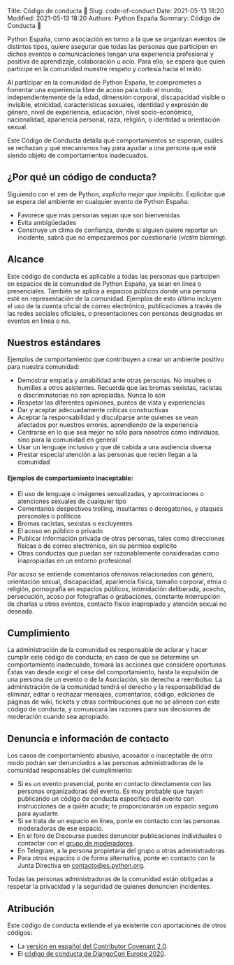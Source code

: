 Title: Código de conducta 🛑
Slug: code-of-conduct
Date: 2021-05-13 18:20
Modified: 2021-05-13 18:20
Authors: Python España
Summary: Código de Conducta 🛑


Python España, como asociación en torno a la que se organizan eventos de
distintos tipos, quiere asegurar que todas las personas que participen
en dichos eventos o comunicaciones tengan una experiencia profesional y
positiva de aprendizaje, colaboración u ocio. Para ello, se espera que
quien participe en la comunidad muestre respeto y cortesía hacia el
resto.

Al participar en la comunidad de Python España, te comprometes a
fomentar una experiencia libre de acoso para todo el mundo,
independientemente de la edad, dimensión corporal, discapacidad visible
o invisible, etnicidad, características sexuales, identidad y expresión
de género, nivel de experiencia, educación, nivel socio-económico,
nacionalidad, apariencia personal, raza, religión, o identidad u
orientación sexual.

Este Código de Conducta detalla qué comportamientos se esperan, cuáles
se rechazan y qué mecanismos hay para ayudar a una persona que esté
siendo objeto de comportamientos inadecuados.

## ¿Por qué un código de conducta?

Siguiendo con el zen de Python, *explícito mejor que implícito*.
Explicitar qué se espera del ambiente en cualquier evento de Python
España:

- Favorece que más personas sepan que son bienvenidas
- Evita ambigüedades
- Construye un clima de confianza, donde si alguien quiere reportar un incidente, sabrá que no empezaremos por cuestionarle (*victim blaming*).

## Alcance

Este código de conducta es aplicable a todas las personas que participen
en espacios de la comunidad de Python España, ya sean en línea o
presenciales. También se aplica a espacios públicos donde una persona
esté en representación de la comunidad. Ejemplos de esto último incluyen
el uso de la cuenta oficial de correo electrónico, publicaciones a
través de las redes sociales oficiales, o presentaciones con personas
designadas en eventos en línea o no.

## Nuestros estándares

Ejemplos de comportamiento que contribuyen a crear un ambiente positivo
para nuestra comunidad:

- Demostrar empatía y amabilidad ante otras personas. No insultes o
    humilles a otros asistentes. Recuerda que las bromas sexistas,
    racistas o discriminatorias no son apropiadas. Nunca lo son
- Respetar las diferentes opiniones, puntos de vista y experiencias
- Dar y aceptar adecuadamente críticas constructivas
- Aceptar la responsabilidad y disculparse ante quienes se vean
    afectados por nuestros errores, aprendiendo de la experiencia
- Centrarse en lo que sea mejor no sólo para nosotros como individuos,
    sino para la comunidad en general
- Usar un lenguaje inclusivo y que dé cabida a una audiencia diversa
- Prestar especial atención a las personas que recién llegan a la
    comunidad

#### Ejemplos de comportamiento inaceptable:

- El uso de lenguaje o imágenes sexualizadas, y aproximaciones o
    atenciones sexuales de cualquier tipo
- Comentarios despectivos trolling, insultantes o
    derogatorios, y ataques personales o políticos
- Bromas racistas, sexistas o excluyentes
- El acoso en público o privado
- Publicar información privada de otras personas, tales como
    direcciones físicas o de correo electrónico, sin su permiso
    explícito
- Otras conductas que puedan ser razonablemente consideradas como
    inapropiadas en un entorno profesional

Por acoso se entiende comentarios ofensivos relacionados con género,
orientación sexual, discapacidad, apariencia física, tamaño corporal,
etnia o religión, pornografía en espacios públicos, intimidación
deliberada, acecho, persecución, acoso por fotografías o grabaciones,
constante interrupción de charlas u otros eventos, contacto físico
inapropiado y atención sexual no deseada.

## Cumplimiento

La administración de la comunidad es responsable de aclarar y hacer
cumplir este código de conducta; en caso de que se determine un
comportamiento inadecuado, tomará las acciones que considere oportunas.
Éstas van desde exigir el cese del comportamiento, hasta la expulsión de
una persona de un evento o de la Asociación, sin derecho a reembolso. La
administración de la comunidad tendrá el derecho y la responsabilidad de
eliminar, editar o rechazar mensajes, comentarios,
código, ediciones de páginas de wiki, tickets y otras contribuciones que
no se alineen con este código de conducta, y comunicará las razones para
sus decisiones de moderación cuando sea apropiado.

## Denuncia e información de contacto

Los casos de comportamiento abusivo, acosador o inaceptable de otro modo
podrán ser denunciados a las personas administradoras de la comunidad
responsables del cumplimiento:

- Si es un evento presencial, ponte en contacto directamente con las
    personas organizadoras del evento. Es muy probable que hayan
    publicando un código de conducta específico del evento con
    instrucciones de a quién acudir; te proporcionarán un espacio seguro
    para ayudarte.
- Si se trata de un espacio en línea, ponte en contacto con las
    personas moderadoras de ese espacio.
- En el foro de Discourse puedes denunciar publicaciones individuales
    o contactar con el [grupo de
    moderadores](https://comunidad.es.python.org/groups/moderadores).
- En Telegram, a la persona propietaria del grupo u otras
    administradoras.
- Para otros espacios o de forma alternativa, ponte en contacto con la
    Junta Directiva en <contacto@es.python.org>.

Todas las personas administradoras de la comunidad están obligadas a
respetar la privacidad y la seguridad de quienes denuncien incidentes.

## Atribución

Este código de conducta extiende el ya existente con aportaciones de
otros códigos:

-   La [versión en español del Contributor Covenant
    2.0](https://www.contributor-covenant.org/es/version/2/0/code_of_conduct/).
-   El [código de conducta de DjangoCon Europe
    2020](https://2020.djangocon.eu/conduct/code_of_conduct/).
